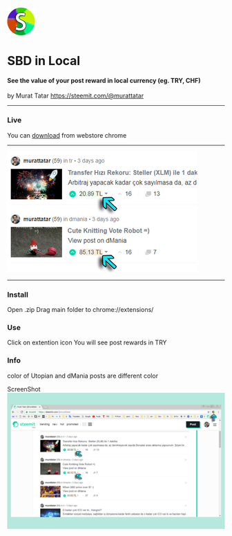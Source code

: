 ![](https://raw.githubusercontent.com/murattatar/SBD-Yerel/master/64.png)

# SBD in Local
#### See the value of your post reward in local currency (eg. TRY, CHF)
by Murat Tatar https://steemit.com/@murattatar

----
### Live
You can [download](https://chrome.google.com/webstore/detail/sbd-yerel/hpacacbhnnjbpdbbamlpnfcmibkdiodf) from webstore chrome 

---

![](https://raw.githubusercontent.com/murattatar/SBD-Yerel/master/tt.jpg)

---

### Install
Open .zip Drag main folder to chrome://extensions/

### Use
Click on extention icon You will see post rewards in TRY

### Info
color of Utopian and dMania posts are different color

ScreenShot
![](https://raw.githubusercontent.com/murattatar/SBD-Yerel/master/sss.jpg)

